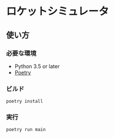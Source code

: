 
# ロケットシミュレータ

## 使い方
### 必要な環境
- Python 3.5 or later
- [Poetry](https://github.com/python-poetry/poetry)

### ビルド
    poetry install
### 実行
    poetry run main
